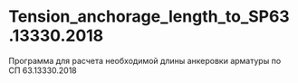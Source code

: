 # Tension_anchorage_length_to_SP63.13330.2018
 Программа для расчета необходимой длины анкеровки арматуры по СП 63.13330.2018
